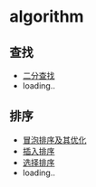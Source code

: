 # algorithm

## 查找

- [二分查找](./code/BinarySearch.cpp)
- loading..

## 排序

- [冒泡排序及其优化](./code/BubbleSort.cpp)
- [插入排序](./code/InsertionSort.cpp)
- [选择排序](./code/SelectionSort.cpp)
- loading..

